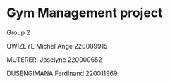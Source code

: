 <h1>Gym Management project</h1>
<p>Group 2</p>
<p>UWIZEYE Michel Ange 220009915</p>
<p>MUTERERI Joselyne 220000652</p>
<p>DUSENGIMANA Ferdinand 220011969</p>
